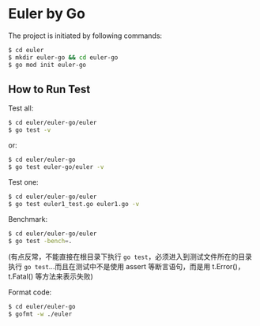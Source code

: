 # Euler by Go

The project is initiated by following commands:

```sh
$ cd euler
$ mkdir euler-go && cd euler-go
$ go mod init euler-go
```

## How to Run Test

Test all:

```sh
$ cd euler/euler-go/euler
$ go test -v
```

or:

```sh
$ cd euler/euler-go
$ go test euler-go/euler -v
```

Test one:

```sh
$ cd euler/euler-go/euler
$ go test euler1_test.go euler1.go -v
```

Benchmark:

```sh
$ cd euler/euler-go/euler
$ go test -bench=.
```

(有点反常，不能直接在根目录下执行 `go test`，必须进入到测试文件所在的目录执行 `go test`...而且在测试中不是使用 assert 等断言语句，而是用 t.Error()，t.Fatal() 等方法来表示失败)

Format code:

```sh
$ cd euler/euler-go
$ gofmt -w ./euler
```

